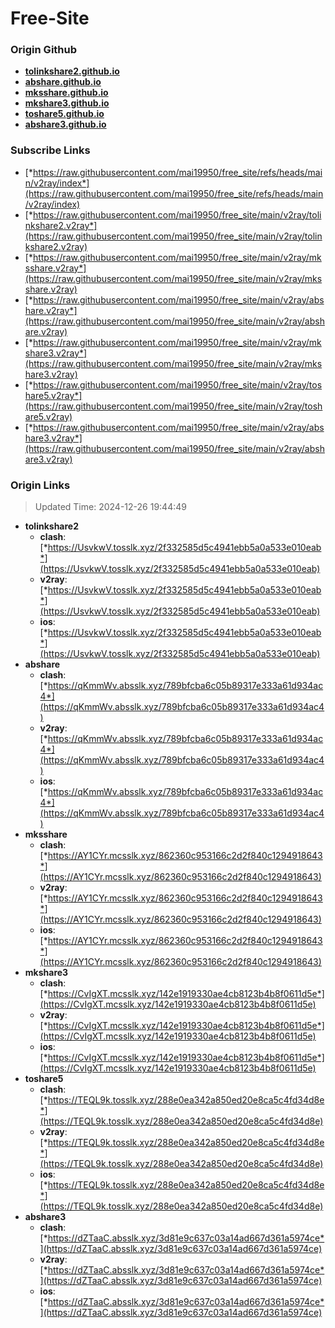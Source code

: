 # Free-Site

### Origin Github

- [**tolinkshare2.github.io**](https://github.com/tolinkshare2/tolinkshare2.github.io)
- [**abshare.github.io**](https://github.com/abshare/abshare.github.io)
- [**mksshare.github.io**](https://github.com/mksshare/mksshare.github.io)
- [**mkshare3.github.io**](https://github.com/mkshare3/mkshare3.github.io)
- [**toshare5.github.io**](https://github.com/toshare5/toshare5.github.io)
- [**abshare3.github.io**](https://github.com/abshare3/abshare3.github.io)

### Subscribe Links

- [*https://raw.githubusercontent.com/mai19950/free_site/refs/heads/main/v2ray/index*](https://raw.githubusercontent.com/mai19950/free_site/refs/heads/main/v2ray/index)
- [*https://raw.githubusercontent.com/mai19950/free_site/main/v2ray/tolinkshare2.v2ray*](https://raw.githubusercontent.com/mai19950/free_site/main/v2ray/tolinkshare2.v2ray)
- [*https://raw.githubusercontent.com/mai19950/free_site/main/v2ray/mksshare.v2ray*](https://raw.githubusercontent.com/mai19950/free_site/main/v2ray/mksshare.v2ray)
- [*https://raw.githubusercontent.com/mai19950/free_site/main/v2ray/abshare.v2ray*](https://raw.githubusercontent.com/mai19950/free_site/main/v2ray/abshare.v2ray)
- [*https://raw.githubusercontent.com/mai19950/free_site/main/v2ray/mkshare3.v2ray*](https://raw.githubusercontent.com/mai19950/free_site/main/v2ray/mkshare3.v2ray)
- [*https://raw.githubusercontent.com/mai19950/free_site/main/v2ray/toshare5.v2ray*](https://raw.githubusercontent.com/mai19950/free_site/main/v2ray/toshare5.v2ray)
- [*https://raw.githubusercontent.com/mai19950/free_site/main/v2ray/abshare3.v2ray*](https://raw.githubusercontent.com/mai19950/free_site/main/v2ray/abshare3.v2ray)

### Origin Links

> Updated Time: 2024-12-26 19:44:49

- **tolinkshare2**
  - **clash**: [*https://UsvkwV.tosslk.xyz/2f332585d5c4941ebb5a0a533e010eab*](https://UsvkwV.tosslk.xyz/2f332585d5c4941ebb5a0a533e010eab)
  - **v2ray**: [*https://UsvkwV.tosslk.xyz/2f332585d5c4941ebb5a0a533e010eab*](https://UsvkwV.tosslk.xyz/2f332585d5c4941ebb5a0a533e010eab)
  - **ios**: [*https://UsvkwV.tosslk.xyz/2f332585d5c4941ebb5a0a533e010eab*](https://UsvkwV.tosslk.xyz/2f332585d5c4941ebb5a0a533e010eab)
- **abshare**
  - **clash**: [*https://qKmmWv.absslk.xyz/789bfcba6c05b89317e333a61d934ac4*](https://qKmmWv.absslk.xyz/789bfcba6c05b89317e333a61d934ac4)
  - **v2ray**: [*https://qKmmWv.absslk.xyz/789bfcba6c05b89317e333a61d934ac4*](https://qKmmWv.absslk.xyz/789bfcba6c05b89317e333a61d934ac4)
  - **ios**: [*https://qKmmWv.absslk.xyz/789bfcba6c05b89317e333a61d934ac4*](https://qKmmWv.absslk.xyz/789bfcba6c05b89317e333a61d934ac4)
- **mksshare**
  - **clash**: [*https://AY1CYr.mcsslk.xyz/862360c953166c2d2f840c1294918643*](https://AY1CYr.mcsslk.xyz/862360c953166c2d2f840c1294918643)
  - **v2ray**: [*https://AY1CYr.mcsslk.xyz/862360c953166c2d2f840c1294918643*](https://AY1CYr.mcsslk.xyz/862360c953166c2d2f840c1294918643)
  - **ios**: [*https://AY1CYr.mcsslk.xyz/862360c953166c2d2f840c1294918643*](https://AY1CYr.mcsslk.xyz/862360c953166c2d2f840c1294918643)
- **mkshare3**
  - **clash**: [*https://CvIgXT.mcsslk.xyz/142e1919330ae4cb8123b4b8f0611d5e*](https://CvIgXT.mcsslk.xyz/142e1919330ae4cb8123b4b8f0611d5e)
  - **v2ray**: [*https://CvIgXT.mcsslk.xyz/142e1919330ae4cb8123b4b8f0611d5e*](https://CvIgXT.mcsslk.xyz/142e1919330ae4cb8123b4b8f0611d5e)
  - **ios**: [*https://CvIgXT.mcsslk.xyz/142e1919330ae4cb8123b4b8f0611d5e*](https://CvIgXT.mcsslk.xyz/142e1919330ae4cb8123b4b8f0611d5e)
- **toshare5**
  - **clash**: [*https://TEQL9k.tosslk.xyz/288e0ea342a850ed20e8ca5c4fd34d8e*](https://TEQL9k.tosslk.xyz/288e0ea342a850ed20e8ca5c4fd34d8e)
  - **v2ray**: [*https://TEQL9k.tosslk.xyz/288e0ea342a850ed20e8ca5c4fd34d8e*](https://TEQL9k.tosslk.xyz/288e0ea342a850ed20e8ca5c4fd34d8e)
  - **ios**: [*https://TEQL9k.tosslk.xyz/288e0ea342a850ed20e8ca5c4fd34d8e*](https://TEQL9k.tosslk.xyz/288e0ea342a850ed20e8ca5c4fd34d8e)
- **abshare3**
  - **clash**: [*https://dZTaaC.absslk.xyz/3d81e9c637c03a14ad667d361a5974ce*](https://dZTaaC.absslk.xyz/3d81e9c637c03a14ad667d361a5974ce)
  - **v2ray**: [*https://dZTaaC.absslk.xyz/3d81e9c637c03a14ad667d361a5974ce*](https://dZTaaC.absslk.xyz/3d81e9c637c03a14ad667d361a5974ce)
  - **ios**: [*https://dZTaaC.absslk.xyz/3d81e9c637c03a14ad667d361a5974ce*](https://dZTaaC.absslk.xyz/3d81e9c637c03a14ad667d361a5974ce)
